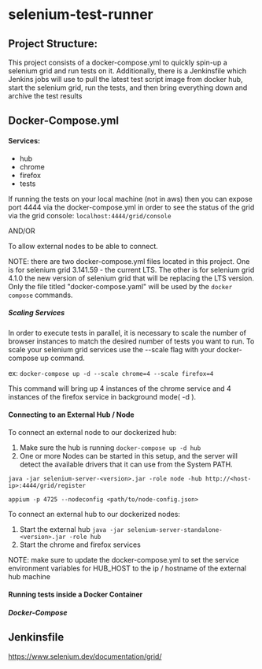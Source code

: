# selenium-test-runner

## Project Structure:

This project consists of a docker-compose.yml to quickly spin-up a selenium grid and run tests on it. Additionally, there is a Jenkinsfile which Jenkins jobs will use to pull the latest test script image from docker hub, start the selenium grid, run the tests, and then bring everything down and archive the test results

## Docker-Compose.yml
#### Services:
- hub
- chrome
- firefox
- tests

If running the tests on your local machine (not in aws) then you can expose port 4444 via the docker-compose.yml in order to see the status of the grid via the grid console: 
`localhost:4444/grid/console`

AND/OR

To allow external nodes to be able to connect.

NOTE: there are two docker-compose.yml files located in this project. One is for selenium grid 3.141.59 - the current LTS. The other is for selenium grid 4.1.0 the new version of selenium grid that will be replacing the LTS version. Only the file titled "docker-compose.yaml" will be used by the `docker compose` commands.

##### Scaling Services
In order to execute tests in parallel, it is necessary to scale the number of browser instances to match the desired number of tests you want to run.
To scale your selenium grid services use the --scale flag with your docker-compose up command. 

ex:
`docker-compose up -d --scale chrome=4 --scale firefox=4`

This command will bring up 4 instances of the chrome service and 4 instances of the firefox service in background mode( -d ).

#### Connecting to an External Hub / Node
To connect an external node to our dockerized hub:
1. Make sure the hub is running `docker-compose up -d hub`
2. One or more Nodes can be started in this setup, and the server will detect the available drivers that it can use from the System PATH.

`java -jar selenium-server-<version>.jar -role node -hub http://<host-ip>:4444/grid/register`

`appium -p 4725 --nodeconfig <path/to/node-config.json>`

To connect an external hub to our dockerized nodes:
1. Start the external hub `java -jar selenium-server-standalone-<version>.jar -role hub`
2. Start the chrome and firefox services

NOTE: make sure to update the docker-compose.yml to set the service environment variables for HUB_HOST to the ip / hostname of the external hub machine

#### Running tests inside a Docker Container

##### Docker-Compose

## Jenkinsfile



https://www.selenium.dev/documentation/grid/




